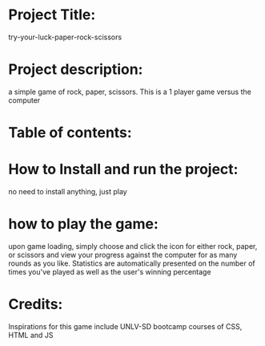 # Project Title: 
try-your-luck-paper-rock-scissors
# Project description: 
a simple game of rock, paper, scissors. This is a 1 player game versus the computer 
# Table of contents:

# How to Install and run the project:
no need to install anything, just play

# how to play the game:
upon game loading, simply choose and click the icon for either rock, paper, or scissors and view your progress against the computer for as many rounds as you like. Statistics are automatically presented on the number of times you've played as well as the user's winning percentage

# Credits:
Inspirations for this game include UNLV-SD bootcamp courses of CSS, HTML and JS